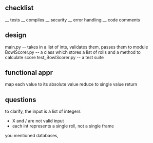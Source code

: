 ## checklist
__ tests
__ compiles
__ security
__ error handling
__ code comments

## design

main.py -- takes in a list of ints, validates them, passes them to module
BowlScorer.py -- a class which stores a list of rolls and a method to calculate score
test_BowlScorer.py -- a test suite


## functional appr
map each value to its absolute value
reduce to single value
return

## questions
to clarify, the input is a list of integers
* X and / are not valid input
* each int represents a single roll, not a single frame


you mentioned databases, 
